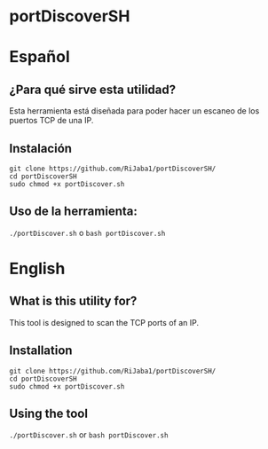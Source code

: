 # portDiscoverSH

# Español

## ¿Para qué sirve esta utilidad?
Esta herramienta está diseñada para poder hacer un escaneo de los puertos TCP de una IP.

## Instalación
```
git clone https://github.com/RiJaba1/portDiscoverSH/
cd portDiscoverSH
sudo chmod +x portDiscover.sh
```

## Uso de la herramienta:
`./portDiscover.sh` o `bash portDiscover.sh`

# English

## What is this utility for?
This tool is designed to scan the TCP ports of an IP. 

## Installation
```
git clone https://github.com/RiJaba1/portDiscoverSH/
cd portDiscoverSH
sudo chmod +x portDiscover.sh
```

## Using the tool
`./portDiscover.sh` or `bash portDiscover.sh`
